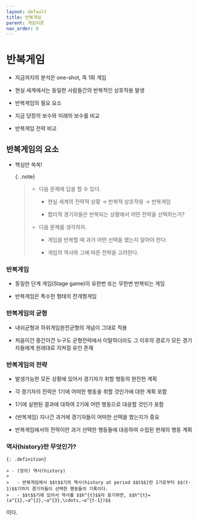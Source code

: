 ```yaml
---
layout: default
title: 반복게임
parent: 게임이론
nav_order: 9
---
```


# 반복게임

- 지금까지의 분석은 one-shot, 즉 1회 게임

- 현실 세계에서는 동일한 사람들간의 반복적인 상호작용 발생

- 반복게임의 필요 요소

- 지금 당장의 보수와 미래의 보수를 비교

- 반복게임 전략 비교


## 반복게임의 요소

- 핵심만 쏙쏙!

    {: .note}
	> - 다음 문제에 답을 할 수 있다.
	>
	> 	- 현실 세계의 전략적 상황 $\rightarrow$ 반복적 상호작용 $\rightarrow$ 반복게임  
	>
	> 	- 합리적 경기자들은 반복되는 상황에서 어떤 전략을 선택하는가?
	>
	> - 다음 문제를 생각하자.
	>
	> 	- 게임을 반복할 때 과거 어떤 선택을 했는지 알아야 한다.
	>
	> 	- 게임의 역사와 그에 따른 전략을 고려한다.

### 반복게임

- 동일한 단계 게임(Stage game)이 유한번 또는 무한번 반복되는 게임

- 반복게임은 특수한 형태의 전개형게임

### 반복게임의 균형

- 내쉬균형과 하위게임완전균형의 개념이 그대로 적용

- 처음이건 중간이건 누구도 균형전략에서 이탈하더라도 그 이후의 경로가 모든 경기자들에게 원래대로 지켜질 유인 존재

### 반복게임의 전략

- 발생가능한 모든 상황에 있어서 경기자가 취할 행동의 완전한 계획

- 각 경기자의 전략은 1기에 어떠한 행동을 취할 것인가에 대한 계획 포함

- 1기에 실현된 결과에 대하여 2기에 어떤 행동으로 대응할 것인가 포함

- (반복게임) 지나간 과거에 경기자들이 어떠한 선택을 했는지가 중요

- 반복게임에서의 전략이란 과거 선택한 행동들에 대응하여 수립된 현재의 행동 계획

### 역사(history)란 무엇인가?

    {: .definition}

	> - (정의) 역사(history)
	>
	>	- 반복게임에서 $$t$$기의 역사(history at period $$t$$}란 1기로부터 $$(t-1)$$기까지 경기자들이 선택한 행동들의 기록이다.
	>	- $$t$$기에 있어서 역사를 $$h^{t}$$라 표기하면, $$h^{t}=(a^{1},~a^{2},~a^{3},\cdots,~a^{t-1})$$
이다. 